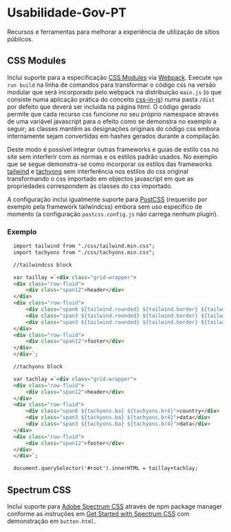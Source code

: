 # Usabilidade-Gov-PT
Recursos e ferramentas para melhorar a experiência de utilização de sítios públicos.

## CSS Modules
Inclui suporte para a especificação [CSS Modules](https://github.com/css-modules/css-modules) via [Webpack](https://webpack.js.org/). Execute `npm run build` na linha de comandos para transformar o código css na versão modular que será incorporado pelo webpack na distribuição `main.js` (o que consiste numa aplicação prática do conceito [css-in-js](https://en.wikipedia.org/wiki/CSS-in-JS)) numa pasta `/dist` por defeito que deverá ser incluída na página html. O código gerado permite que cada recurso css funcione no seu próprio namespace através de uma variável javascript para o efeito como se demonstra no exemplo a seguir; as classes mantêm as designações originais do código css embora internamente sejam convertidas em hashes gerados durante a compilação.

Deste modo é possível integrar outras frameworks e guias de estilo css no site sem interferir com as normas e os estilos padrão usados. No exemplo que se segue demonstra-se como incorporar os estilos das frameworks [tailwind](https://tailwindcss.com/) e [tachyons](http://tachyons.io/) sem interferência nos estilos do css original transformando o css importado em objectos javascript em que as propriedades correspondem às classes do css importado.

A configuração inclui igualmente suporte para [PostCSS](https://postcss.org/) (requerido por exemplo pela framework tailwindcss) embora sem uso específico de momento (a configuração `postcss.config.js` não carrega nenhum plugin).

### Exemplo
```html
  import tailwind from "./css/tailwind.min.css";
  import tachyons from "./css/tachyons.min.css";

  //tailwindcss block

  var taillay =`<div class="grid-wrapper">
  <div class="row-fluid">
      <div class="span12">header</div>
  </div>
  <div class="row-fluid">
      <div class="span6 ${tailwind.rounded} ${tailwind.border} ${tailwind['border-black']} ${tailwind['border-opacity-100']} ${tailwind['border-solid']}">country</div>
      <div class="span3 ${tailwind.rounded} ${tailwind.border} ${tailwind['border-black']} ${tailwind['border-opacity-100']} ${tailwind['border-solid']}">data</div>
      <div class="span3 ${tailwind.rounded} ${tailwind.border} ${tailwind['border-black']} ${tailwind['border-opacity-100']} ${tailwind['border-solid']}">data</div>
  </div>
  <div class="row-fluid">
      <div class="span12">footer</div>
  </div>
  </div>`;

  //tachyons block

  var tachlay =`<div class="grid-wrapper">
  <div class="row-fluid">
      <div class="span12">header</div>
  </div>
  <div class="row-fluid">
      <div class="span6 ${tachyons.ba} ${tachyons.br4}">country</div>
      <div class="span3 ${tachyons.ba} ${tachyons.br4}">data</div>
      <div class="span3 ${tachyons.ba} ${tachyons.br4}">data</div>
  </div>
  <div class="row-fluid">
      <div class="span12">footer</div>
  </div>
  </div>`;

  document.querySelector('#root').innerHTML = taillay+tachlay;
```
## Spectrum CSS

Inclui suporte para [Adobe Spectrum CSS](https://spectrum.adobe.com/) através de npm package manager conforme as instruções em [Get Started with Spectrum CSS](https://opensource.adobe.com/spectrum-css/get-started.html) com demonstração em `button.html`.
